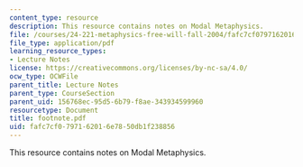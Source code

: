 ```yaml
---
content_type: resource
description: This resource contains notes on Modal Metaphysics.
file: /courses/24-221-metaphysics-free-will-fall-2004/fafc7cf0797162016e7850db1f238856_footnote.pdf
file_type: application/pdf
learning_resource_types:
- Lecture Notes
license: https://creativecommons.org/licenses/by-nc-sa/4.0/
ocw_type: OCWFile
parent_title: Lecture Notes
parent_type: CourseSection
parent_uid: 156768ec-95d5-6b79-f8ae-343934599960
resourcetype: Document
title: footnote.pdf
uid: fafc7cf0-7971-6201-6e78-50db1f238856
---
```

This resource contains notes on Modal Metaphysics.